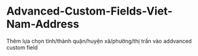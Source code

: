 # Advanced-Custom-Fields-Viet-Nam-Address
Thêm lựa chọn tỉnh/thành quận/huyện xã/phường/thị trấn vào addvanced custom field
